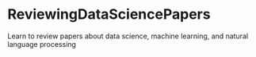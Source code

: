# ReviewingDataSciencePapers
Learn to review papers about data science, machine learning, and natural language processing
